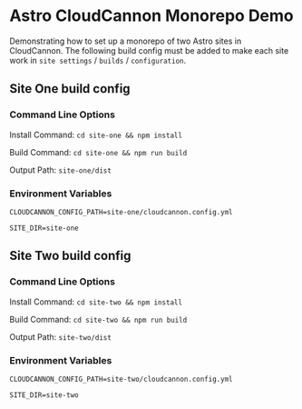 # Astro CloudCannon Monorepo Demo

Demonstrating how to set up a monorepo of two Astro sites in CloudCannon.
The following build config must be added to make each site work in `site settings` / `builds` / `configuration`.

## Site One build config

### Command Line Options

Install Command: `cd site-one && npm install`

Build Command: `cd site-one && npm run build`

Output Path: `site-one/dist`

### Environment Variables

`CLOUDCANNON_CONFIG_PATH=site-one/cloudcannon.config.yml`

`SITE_DIR=site-one`

## Site Two build config

### Command Line Options

Install Command: `cd site-two && npm install`

Build Command: `cd site-two && npm run build`

Output Path: `site-two/dist`

### Environment Variables

`CLOUDCANNON_CONFIG_PATH=site-two/cloudcannon.config.yml`

`SITE_DIR=site-two`
